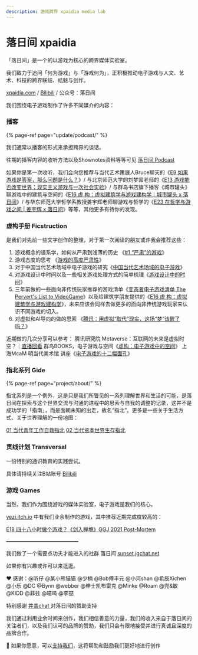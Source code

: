 ```yaml
---
description: 游戏跨界 xpaidia media lab
---
```


# 落日间 xpaidia

「落日间」是一个的以游戏为核心的跨界媒体实验室。

我们致力于追问「何为游戏」与「游戏何为」，正积极推动电子游戏与人文、艺术、科技的跨界联结、祛魅与创作。

[xpaidia.com](https://xpaidia.com) / [Bilibili](https://space.bilibili.com/3169565) / 公众号：落日间 



我们围绕电子游戏制作了许多不同媒介的内容：

### 播客

{% page-ref page="update/podcast/" %}

我们通常以播客的形式来承担跨界的谈话。

往期的播客内容的收听方法以及Shownotes资料等等可见 [落日间 Podcast](https://docs.xpaidia.com/update/podcast) 

如果你是第一次收听，我们会向您推荐与当代艺术策展人Bruce聊天的《[E9 如果游戏是答案，那么问题是什么？](https://docs.xpaidia.com/update/podcast/e9)》/ 与北京师范大学的刘梦霏老师的《[E13 游戏能否改变世界：现实主义游戏与一次社会实验](https://docs.xpaidia.com/update/podcast/e13)》/ 与群岛书店旗下播客《城市罐头》聊游戏中的建筑与空间的《[E16 虚 构：虚拟建筑学与游戏建构学｜城市罐头 x 落日间](https://docs.xpaidia.com/update/podcast/e16)》/ 与华东师范大学哲学系教授姜宇辉老师聊游戏与哲学的《[E23 在哲学与游戏之间 \| 姜宇辉 x 落日间](https://docs.xpaidia.com/update/podcast/e23)》等等，其他更多有待你的发现。

### **虚构手册 Ficstruction**

是我们对先前一些文字创作的整理，对于第一次阅读的朋友或许我会推荐这些：

1. 游戏概念的谱系学，如何从严肃到浅薄的历史 《[\#1 “严肃”的游戏](https://docs.xpaidia.com/ficstruction/paidia/1-yan-su-de-you-xi)》
2. 游戏态度的思考 《[游戏的高度严肃性](https://docs.xpaidia.com/ficstruction/paidia/2-you-xi-de-gao-du-yan-su-xing)》
3. 对于中国当代艺术场域中电子游戏的研究《[中国当代艺术场域的电子游戏](https://docs.xpaidia.com/ficstruction/undo/contemporaryart)》
4. 对游戏设计中时间以及一些相关游戏处理方式的简单梳理《[游戏设计中的时间](https://docs.xpaidia.com/ficstruction/undo/timeingamedesign)》
5. 三年前做的一些面向非传统玩家推荐的游戏清单《[变态者电子游戏清单 The Pervert's List to VideoGame](https://zhuanlan.zhihu.com/p/87188352)》以及给建筑学朋友提供的《[E16 虚 构：虚拟建筑学与游戏建构学](https://docs.xpaidia.com/update/podcast/e16)》，未来应该会同样去做更多的面向非传统游戏玩家来认识不同游戏的切入。
6. 对虚拟和AI导向的做的思索 《[腾讯：用虚拟“取代”现实，这场“梦”该醒了吗？](https://mp.weixin.qq.com/s/ngRKfOkOp44-wQk1qvM0Bg)》

近期做的几次分享可以参考： 腾讯研究院 Metaverse：互联网的未来是虚拟时空？｜[直播回看](https://www.bilibili.com/video/BV1nU4y1t7pB?p=2) 群岛BOOKS，电子游戏与空间《[虚构：电子游戏中的空间](https://www.bilibili.com/video/BV1bp4y147mZ?t=806)》 上海McaM 明当代美术馆 讲座《[电子游戏的十二幅面孔](https://www.bilibili.com/video/BV1T5411n7J1)》

### 指北系列 Gide

{% page-ref page="project/about/" %}

指北系列是一个例外，这是只是我们所瞥见的一系列理解世界和生活的可能，是落日间在探索与这个世界交流与沟通的进程中的思索与自我的调整的记录，这并不是成功学的「指南」，而是面朝未知的出走，故名“指北”。更多是一些关于生活方式、关于世界理解的一份地图：

[01 当代青年工作自救指北](https://docs.xpaidia.com/project/about/01) [02 当代资本世界生存指北](https://docs.xpaidia.com/project/about/02)

### 贯线计划 Transversal

一份特别的通识教育的实践尝试。

具体请持续关注B站账号 [Bilibili](https://space.bilibili.com/3169565)

### 游戏 Games

当然，我们作为围绕游戏的媒体实验室，电子游戏是我们的核心。

[yezi.itch.io](yezi.itch.io) 中有我们业余制作的游戏，其中推荐近期完成度较高的：

[E18 四十八小时做个游戏？《剑入禅境》GGJ 2021 Post-Mortem](https://docs.xpaidia.com/update/podcast/e18)



**——————————————**

我们做了一个需要点功夫才能进入的社群 落日间 [sunset.jgchat.net](sunset.jgchat.net) 

如果你有兴趣或许可以来逛逛。



❤ 感谢：@昕仔 @某小熊猫猫 @少楠 @Bob傅丰元 @小河shan @希辰Xichen @小乐 @DC @Bynn @webber @绅士凯布雷克 @Minke @Roam @兜&敏 @KIDD @菲兹 @喵呜 @李喆

特别感谢 [井盖chat ](https://jgchat.net/)对落日间的赞助支持

我们通过利用业余时间来创作，我们相信善意的力量，我们的收入来自于落日间的关注者们，以及我们认可的品牌的赞助，我们只会有限地接受并进行真诚且深度的品牌合作。

🐖 如果你愿意，可以[支持我们](https://afdian.net/@sunset_studio)，这将帮助和鼓励我们更好地进行创作







